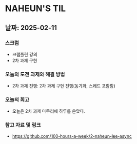 # NAHEUN'S TIL 

## 날짜: 2025-02-11

### 스크럼
- 크램폴린 강의
- 2차 과제 구현 


### 오늘의 도전 과제와 해결 방법
- 2차 과제 진행: 2차 과제 구현 진행(동기화, 스레드 포함함)

### 오늘의 회고
- 오늘은 2차 과제 마무리에 하루를 쏟았다.

### 참고 자료 및 링크
- https://github.com/100-hours-a-week/2-naheun-lee-async
